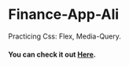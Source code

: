# Finance-App-Ali

Practicing Css: Flex, Media-Query.

#### You can check it out [**Here**](https://mama-bootcamp.github.io/Finance-App-Ali/).
